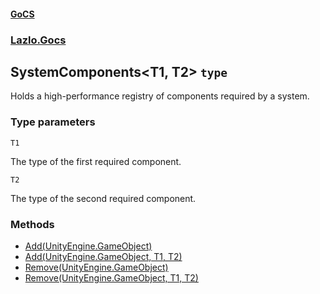 #### [GoCS](./GoCS.md 'GoCS')
### [Lazlo.Gocs](./GoCS.md#Lazlo-Gocs 'Lazlo.Gocs')
## SystemComponents&lt;T1, T2&gt; `type`
Holds a high-performance registry of components required by a system.
### Type parameters

<a name='Lazlo-Gocs-SystemComponents-T1-_T2--T1'></a>
`T1`

The type of the first required component.

<a name='Lazlo-Gocs-SystemComponents-T1-_T2--T2'></a>
`T2`

The type of the second required component.
### Methods
- [Add(UnityEngine.GameObject)](./Lazlo-Gocs-SystemComponents-T1-_T2--Add(UnityEngine-GameObject).md 'Lazlo.Gocs.SystemComponents&lt;T1, T2&gt;.Add(UnityEngine.GameObject)')
- [Add(UnityEngine.GameObject, T1, T2)](./Lazlo-Gocs-SystemComponents-T1-_T2--Add(UnityEngine-GameObject-_T1-_T2).md 'Lazlo.Gocs.SystemComponents&lt;T1, T2&gt;.Add(UnityEngine.GameObject, T1, T2)')
- [Remove(UnityEngine.GameObject)](./Lazlo-Gocs-SystemComponents-T1-_T2--Remove(UnityEngine-GameObject).md 'Lazlo.Gocs.SystemComponents&lt;T1, T2&gt;.Remove(UnityEngine.GameObject)')
- [Remove(UnityEngine.GameObject, T1, T2)](./Lazlo-Gocs-SystemComponents-T1-_T2--Remove(UnityEngine-GameObject-_T1-_T2).md 'Lazlo.Gocs.SystemComponents&lt;T1, T2&gt;.Remove(UnityEngine.GameObject, T1, T2)')

